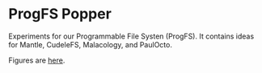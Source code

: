 # ProgFS Popper

Experiments for our Programmable File Systen (ProgFS). It contains ideas for
Mantle, CudeleFS, Malacology, and PaulOcto.

Figures are
[here](https://docs.google.com/presentation/d/1zvtOKVkC3_F_Jp0EW1UzKKmfpiY6qh3dC7TNkiwJYCE/edit).
